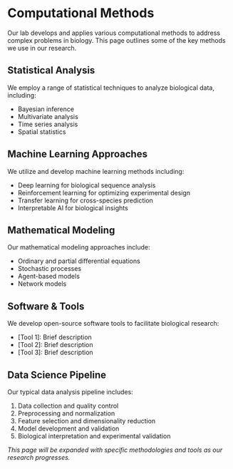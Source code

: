 # Computational Methods

Our lab develops and applies various computational methods to address complex problems in biology. This page outlines some of the key methods we use in our research.

## Statistical Analysis

We employ a range of statistical techniques to analyze biological data, including:
- Bayesian inference
- Multivariate analysis
- Time series analysis
- Spatial statistics

## Machine Learning Approaches

We utilize and develop machine learning methods including:
- Deep learning for biological sequence analysis
- Reinforcement learning for optimizing experimental design
- Transfer learning for cross-species prediction
- Interpretable AI for biological insights

## Mathematical Modeling

Our mathematical modeling approaches include:
- Ordinary and partial differential equations
- Stochastic processes
- Agent-based models
- Network models

## Software & Tools

We develop open-source software tools to facilitate biological research:
- [Tool 1]: Brief description
- [Tool 2]: Brief description
- [Tool 3]: Brief description

## Data Science Pipeline

Our typical data analysis pipeline includes:
1. Data collection and quality control
2. Preprocessing and normalization
3. Feature selection and dimensionality reduction
4. Model development and validation
5. Biological interpretation and experimental validation

*This page will be expanded with specific methodologies and tools as our research progresses.*
